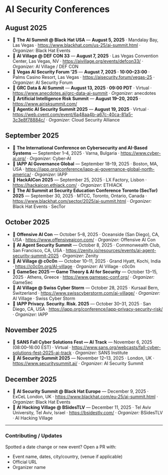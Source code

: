 # AI Security Conferences 

## August 2025

- 📅 **The AI Summit @ Black Hat USA** — **August 5, 2025** · Mandalay Bay, Las Vegas · https://www.blackhat.com/us-25/ai-summit.html · *Organizer:* Black Hat Events  
- 📅 **AI Village @ DEF CON 33** — **August 7, 2025** · Las Vegas Convention Center, Las Vegas, NV · https://aivillage.org/events/defcon33/ · *Organizer:* AI Village / DEF CON  
- 📅 **Vegas AI Security Forum ’25** — **August 7, 2025 · 10:00–23:00** · Palms Casino Resort, Las Vegas · https://aisecurity.forum/vegas-25 · *Organizer:* AI Security Forum  
- 📅 **GRC Data & AI Summit** — **August 13, 2025 · 09:00 PDT** · Virtual · https://www.anecdotes.ai/grc-data-ai-summit · *Organizer:* anecdotes  
- 📅 **Artificial Intelligence Risk Summit** — **August 19–20, 2025** · https://www.airisksummit.com/  
- 📅 **Agentic AI Security Summit 2025** — **August 19, 2025** · Virtual · https://web.cvent.com/event/6a48aa4b-a67c-40ca-81a5-3c3e8f78884c/ · *Organizer:* Cloud Security Alliance  

## September 2025

- 📅 **The International Conference on Cybersecurity and AI-Based Systems** — September 1–4, 2025 · Varna, Bulgaria · https://www.cyber-ai.org/ · *Organizer:* Cyber-AI  
- 📅 **IAPP AI Governance Global** — September 18–19, 2025 · Boston, MA, USA · https://iapp.org/conference/iapp-ai-governance-global-north-america/ · *Organizer:* IAPP  
- 📅 **HackAICon 2025** — September 25, 2025 · LX Factory, Lisbon · https://hackaicon.ethiack.com/ · *Organizer:* ETHIACK  
- 📅 **The AI Summit at Security Education Conference Toronto (SecTor) 2025** — September 30, 2025 · MTCC, Toronto, Ontario, Canada · https://www.blackhat.com/sector/2025/ai-summit.html · *Organizer:* Black Hat Events · SecTor  

## October 2025

- 📅 **Offensive AI Con** — October 5–8, 2025 · Oceanside (San Diego), CA, USA · https://www.offensiveaicon.com/ · *Organizer:* Offensive AI Con  
- 📅 **AI Agent Security Summit** — October 8, 2025 · Commonwealth Club, San Francisco, CA, USA · https://zenity.io/resources/events/ai-agent-security-summit-2025 · *Organizer:* Zenity  
- 📅 **AI Village @ c0c0n** — October 10–11, 2025 · Grand Hyatt, Kochi, India · https://c0c0n.org/AI-village · *Organizer:* AI Village · c0c0n  
- 📅 **GameSec 2025 — Game Theory & AI for Security** — October 13–15, 2025 · Athens, Greece · https://www.gamesec-conf.org/ · *Organizer:* GameSec  
- 📅 **AI Village @ Swiss Cyber Storm** — October 28, 2025 · Kursaal Bern, Switzerland · https://www.swisscyberstorm.com/ai-village/ · *Organizer:* AI Village · Swiss Cyber Storm  
- 📅 **IAPP Privacy. Security. Risk. 2025** — October 30–31, 2025 · San Diego, CA, USA · https://iapp.org/conference/iapp-privacy-security-risk/ · *Organizer:* IAPP  

## November 2025

- 📅 **SANS Fall Cyber Solutions Fest — AI Track** — November 6, 2025 (08:00–16:00 EST) · Virtual · https://www.sans.org/webcasts/fall-cyber-solutions-fest-2025-ai-track · *Organizer:* SANS Institute  
- 📅 **AI Security Summit 2025** — November 12–13, 2025 · London, UK · https://www.securitysummit.ai/ · *Organizer:* AI Security Summit  

## December 2025

- 📅 **AI Security Summit @ Black Hat Europe** — December 9, 2025 · ExCeL London, UK · https://www.blackhat.com/eu-25/ai-summit.html · *Organizer:* Black Hat Events  
- 📅 **AI Hacking Village @ BSidesTLV** — December 11, 2025 · Tel Aviv University, Tel Aviv, Israel · https://bsidestlv.com/ · *Organizer:* BSidesTLV · AI Hacking Village  

---

### Contributing / Updates

Spotted a date change or new event? Open a PR with:
- Event name, dates, city/country, (venue if applicable)
- Official URL
- Organizer name
